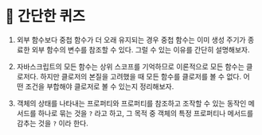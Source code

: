 # 📝 간단한 퀴즈

1. 외부 함수보다 중첩 함수가 더 오래 유지되는 경우 중첩 함수는 이미 생성 주기가 종료한 외부 함수의 변수를 참조할 수 있다. 그럴 수 있는 이유를 간단히 설명해보자.

2. 자바스크립트의 모든 함수는 상위 스코프를 기억하므로 이론적으로 모든 함수는 클로저다. 하지만 클로저의 본질을 고려했을 때 모든 함수를 클로저를 볼 수 없다. 어떤 조건을 부합해야 클로저로 볼 수 있는지 정리해보자.

3. 객체의 상태를 나타내는 프로퍼티와 프로퍼티를 참조하고 조작할 수 있는 동작인 메서드를 하나로 묶는 것을 `?` 라고 하고, 그 목적 중 객체의 특정 프로퍼티나 메서드를 감추는 것을 `?` 이라 한다.